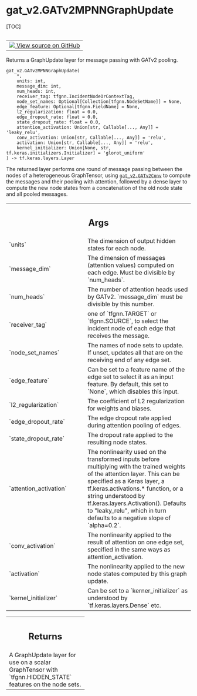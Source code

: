 # gat_v2.GATv2MPNNGraphUpdate

[TOC]

<!-- Insert buttons and diff -->

<table class="tfo-notebook-buttons tfo-api nocontent" align="left">
<td>
  <a target="_blank" href="https://github.com/tensorflow/gnn/tree/master/tensorflow_gnn/models/gat_v2/layers.py#L414-L503">
    <img src="https://www.tensorflow.org/images/GitHub-Mark-32px.png" />
    View source on GitHub
  </a>
</td>
</table>

Returns a GraphUpdate layer for message passing with GATv2 pooling.

<pre class="devsite-click-to-copy prettyprint lang-py tfo-signature-link">
<code>gat_v2.GATv2MPNNGraphUpdate(
    *,
    units: int,
    message_dim: int,
    num_heads: int,
    receiver_tag: tfgnn.IncidentNodeOrContextTag,
    node_set_names: Optional[Collection[tfgnn.NodeSetName]] = None,
    edge_feature: Optional[tfgnn.FieldName] = None,
    l2_regularization: float = 0.0,
    edge_dropout_rate: float = 0.0,
    state_dropout_rate: float = 0.0,
    attention_activation: Union[str, Callable[..., Any]] = &#x27;leaky_relu&#x27;,
    conv_activation: Union[str, Callable[..., Any]] = &#x27;relu&#x27;,
    activation: Union[str, Callable[..., Any]] = &#x27;relu&#x27;,
    kernel_initializer: Union[None, str, tf.keras.initializers.Initializer] = &#x27;glorot_uniform&#x27;
) -> tf.keras.layers.Layer
</code></pre>

<!-- Placeholder for "Used in" -->

The returned layer performs one round of message passing between the nodes of a
heterogeneous GraphTensor, using
<a href="../gat_v2/GATv2Conv.md"><code>gat_v2.GATv2Conv</code></a> to compute
the messages and their pooling with attention, followed by a dense layer to
compute the new node states from a concatenation of the old node state and all
pooled messages.

<!-- Tabular view -->
 <table class="responsive fixed orange">
<colgroup><col width="214px"><col></colgroup>
<tr><th colspan="2"><h2 class="add-link">Args</h2></th></tr>

<tr>
<td>
`units`
</td>
<td>
The dimension of output hidden states for each node.
</td>
</tr><tr>
<td>
`message_dim`
</td>
<td>
The dimension of messages (attention values) computed on
each edge.  Must be divisible by `num_heads`.
</td>
</tr><tr>
<td>
`num_heads`
</td>
<td>
The number of attention heads used by GATv2. `message_dim`
must be divisible by this number.
</td>
</tr><tr>
<td>
`receiver_tag`
</td>
<td>
one of `tfgnn.TARGET` or `tfgnn.SOURCE`, to select the
incident node of each edge that receives the message.
</td>
</tr><tr>
<td>
`node_set_names`
</td>
<td>
The names of node sets to update. If unset, updates all
that are on the receiving end of any edge set.
</td>
</tr><tr>
<td>
`edge_feature`
</td>
<td>
Can be set to a feature name of the edge set to select
it as an input feature. By default, this set to `None`, which disables
this input.
</td>
</tr><tr>
<td>
`l2_regularization`
</td>
<td>
The coefficient of L2 regularization for weights and
biases.
</td>
</tr><tr>
<td>
`edge_dropout_rate`
</td>
<td>
The edge dropout rate applied during attention pooling
of edges.
</td>
</tr><tr>
<td>
`state_dropout_rate`
</td>
<td>
The dropout rate applied to the resulting node states.
</td>
</tr><tr>
<td>
`attention_activation`
</td>
<td>
The nonlinearity used on the transformed inputs
before multiplying with the trained weights of the attention layer.
This can be specified as a Keras layer, a tf.keras.activations.*
function, or a string understood by tf.keras.layers.Activation().
Defaults to "leaky_relu", which in turn defaults to a negative slope
of `alpha=0.2`.
</td>
</tr><tr>
<td>
`conv_activation`
</td>
<td>
The nonlinearity applied to the result of attention on one
edge set, specified in the same ways as attention_activation.
</td>
</tr><tr>
<td>
`activation`
</td>
<td>
The nonlinearity applied to the new node states computed by
this graph update.
</td>
</tr><tr>
<td>
`kernel_initializer`
</td>
<td>
Can be set to a `kerner_initializer` as understood
by `tf.keras.layers.Dense` etc.
</td>
</tr>
</table>

<!-- Tabular view -->
 <table class="responsive fixed orange">
<colgroup><col width="214px"><col></colgroup>
<tr><th colspan="2"><h2 class="add-link">Returns</h2></th></tr>
<tr class="alt">
<td colspan="2">
A GraphUpdate layer for use on a scalar GraphTensor with
`tfgnn.HIDDEN_STATE` features on the node sets.
</td>
</tr>

</table>
